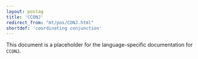 ```yaml
---
layout: postag
title: 'CCONJ'
redirect_from: "mt/pos/CONJ.html"
shortdef: 'coordinating conjunction'
---
```


This document is a placeholder for the language-specific documentation
for `CCONJ`.
